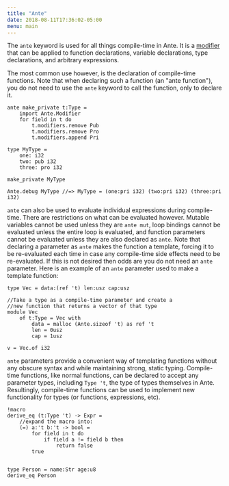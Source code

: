 ```yaml
---
title: "Ante"
date: 2018-08-11T17:36:02-05:00
menu: main
---
```


The `ante` keyword is used for all things compile-time in Ante.
It is a [modifier](modifers) that can be applied to function declarations,
variable declarations, type declarations, and arbitrary expressions.

The most common use however, is the declaration of compile-time functions.
Note that when declaring such a function (an "ante function"), you do not
need to use the `ante` keyword to call the function, only to declare it.

```ante
ante make_private t:Type =
    import Ante.Modifier
    for field in t do
        t.modifiers.remove Pub
        t.modifiers.remove Pro
        t.modifiers.append Pri

type MyType =
    one: i32
    two: pub i32
    three: pro i32

make_private MyType

Ante.debug MyType //=> MyType = (one:pri i32) (two:pri i32) (three:pri i32)
```

`ante` can also be used to evaluate individual expressions during compile-time.
There are restrictions on what can be evaluated however.  Mutable variables
cannot be used unless they are `ante mut`, loop bindings cannot be evaluated
unless the entire loop is evaluated, and function parameters cannot be
evaluated unless they are also declared as `ante`.  Note that declaring a
parameter as `ante` makes the function a template, forcing it to be re-evaluated
each time in case any compile-time side effects need to be re-evaluated.  If this
is not desired then odds are you do not need an `ante` parameter.  Here is an
example of an `ante` parameter used to make a template function:

```ante
type Vec = data:(ref 't) len:usz cap:usz

//Take a type as a compile-time parameter and create a
//new function that returns a vector of that type
module Vec
    of t:Type = Vec with
        data = malloc (Ante.sizeof 't) as ref 't
        len = 0usz
        cap = 1usz

v = Vec.of i32
```

`ante` parameters provide a convenient way of templating functions without any
obscure syntax and while maintaining strong, static typing.  Compile-time functions,
like normal functions, can be declared to accept any parameter types, including `Type 't`,
the type of types themselves in Ante.  Resultingly, compile-time functions can be used
to implement new functionality for types (or functions, expressions, etc).

```ante
!macro
derive_eq (t:Type 't) -> Expr =
    //expand the macro into:
    (=) a:'t b:'t -> bool =
        for field in t do
            if field a != field b then
                return false
        true


type Person = name:Str age:u8
derive_eq Person
```
